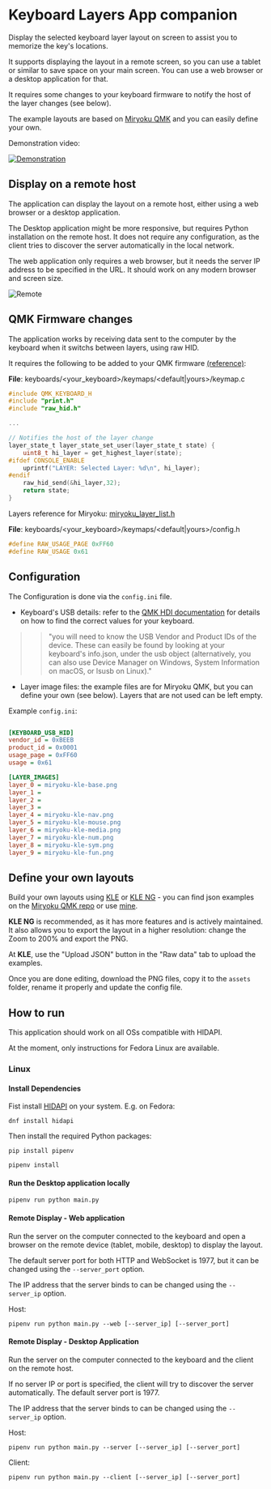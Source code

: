 # Keyboard Layers App companion

Display the selected keyboard layer layout on screen to assist you to memorize the key's locations.

It supports displaying the layout in a remote screen, so you can use a tablet or similar to save space on your main screen. You can use a web browser or a desktop application for that.

It requires some changes to your keyboard firmware to notify the host of the layer changes (see below).

The example layouts are based on [Miryoku QMK](https://github.com/manna-harbour/miryoku_qmk) and you can easily define your own.

Demonstration video:

[![Demonstration](https://img.youtube.com/vi/WpxBLXetmFg/0.jpg)](https://www.youtube.com/watch?v=WpxBLXetmFg)

## Display on a remote host

The application can display the layout on a remote host, either using a web browser or a desktop application.

The Desktop application might be more responsive, but requires Python installation on the remote host. It does not require any configuration, as the client tries to discover the server automatically in the local network.

The web application only requires a web browser, but it needs the server IP address to be specified in the URL. It should work on any modern browser and screen size.

![Remote](./assets/remote-client.png)


## QMK Firmware changes

The application works by receiving data sent to the computer by the keyboard when it switchs between layers, using raw HID.

It requires the following to be added to your QMK firmware [(reference)](https://github.com/maatthc/qmk_userspace/tree/main/keyboards/beekeeb/piantor/keymaps/manna_harbour_miryoku):

**File**: keyboards/<your_keyboard>/keymaps/<default|yours>/keymap.c

``` c
#include QMK_KEYBOARD_H
#include "print.h"
#include "raw_hid.h"

...

// Notifies the host of the layer change
layer_state_t layer_state_set_user(layer_state_t state) {
    uint8_t hi_layer = get_highest_layer(state);
#ifdef CONSOLE_ENABLE
    uprintf("LAYER: Selected Layer: %d\n", hi_layer);
#endif
    raw_hid_send(&hi_layer,32);
    return state;
}
```

Layers reference for Miryoku: [miryoku_layer_list.h](https://github.com/manna-harbour/miryoku_qmk/blob/miryoku/users/manna-harbour_miryoku/miryoku_babel/miryoku_layer_list.h)

**File**: keyboards/<your_keyboard>/keymaps/<default|yours>/config.h

``` c
#define RAW_USAGE_PAGE 0xFF60
#define RAW_USAGE 0x61
```

## Configuration

The Configuration is done via the `config.ini` file.

-   Keyboard's USB details: refer to the [QMK HDI documentation](https://docs.qmk.fm/features/rawhid) for details on how to find the correct values for your keyboard. 

>> "you will need to know the USB Vendor and Product IDs of the device. These can easily be found by looking at your keyboard's info.json, under the usb object (alternatively, you can also use Device Manager on Windows, System Information on macOS, or lsusb on Linux)."

-   Layer image files: the example files are for Miryoku QMK, but you can define your own (see below). Layers that are not used can be left empty.

Example `config.ini`:

``` ini

[KEYBOARD_USB_HID]
vendor_id = 0xBEEB
product_id = 0x0001
usage_page = 0xFF60
usage = 0x61

[LAYER_IMAGES]
layer_0 = miryoku-kle-base.png 
layer_1 = 
layer_2 =
layer_3 =
layer_4 = miryoku-kle-nav.png 
layer_5 = miryoku-kle-mouse.png 
layer_6 = miryoku-kle-media.png 
layer_7 = miryoku-kle-num.png 
layer_8 = miryoku-kle-sym.png 
layer_9 = miryoku-kle-fun.png 
```

## Define your own layouts

Build your own layouts using [KLE](http://www.keyboard-layout-editor.com) or [KLE NG](https://editor.keyboard-tools.xyz/) - you can find json examples on the [Miryoku QMK repo](https://github.com/manna-harbour/miryoku/tree/master/data/layers/) or use [mine](https://github.com/maatthc/miryoku_qmk/tree/miryoku/data/layers).

**KLE NG** is recommended, as it has more features and is actively maintained. It also allows you to export the layout in a higher resolution: change the Zoom to 200% and export the PNG.

At **KLE**, use the "Upload JSON" button in the "Raw data" tab to upload the examples.

Once you are done editing, download the PNG files, copy it to the `assets` folder, rename it properly and update the config file.


## How to run

This application should work on all OSs compatible with HIDAPI.

At the moment, only instructions for Fedora Linux are available.

### Linux

#### Install Dependencies

Fist install [HIDAPI](https://pypi.org/project/hid/) on your system. E.g. on Fedora:

`dnf install hidapi`

Then install the required Python packages:

`pip install pipenv`

`pipenv install`

#### Run the Desktop application locally

`pipenv run python main.py`

#### Remote Display - Web application

Run the server on the computer connected to the keyboard and open a browser on the remote device (tablet, mobile, desktop) to display the layout.

The default server port for both HTTP and WebSocket is 1977, but it can be changed using the `--server_port` option.

The IP address that the server binds to can be changed using the `--server_ip` option.

Host:

`pipenv run python main.py --web [--server_ip] [--server_port]`

#### Remote Display - Desktop Application

Run the server on the computer connected to the keyboard and the client on the remote host. 

If no server IP or port is specified, the client will try to discover the server automatically. The default server port is 1977.

The IP address that the server binds to can be changed using the `--server_ip` option.
 
Host:

`pipenv run python main.py --server [--server_ip] [--server_port]`

Client:

`pipenv run python main.py --client [--server_ip] [--server_port]`

